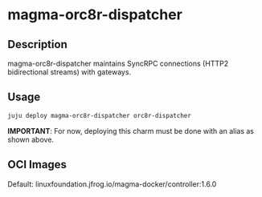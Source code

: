 # magma-orc8r-dispatcher

## Description
magma-orc8r-dispatcher maintains SyncRPC connections (HTTP2 bidirectional streams) with gateways.

## Usage

```bash
juju deploy magma-orc8r-dispatcher orc8r-dispatcher
```

**IMPORTANT**: For now, deploying this charm must be done with an alias as shown above.

## OCI Images

Default: linuxfoundation.jfrog.io/magma-docker/controller:1.6.0
